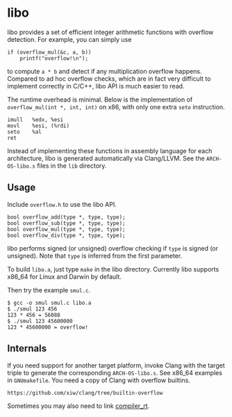 libo
====

libo provides a set of efficient integer arithmetic functions with
overflow detection.  For example, you can simply use

	if (overflow_mul(&c, a, b))
		printf("overflow!\n");

to compute `a * b` and detect if any multiplication overflow happens.
Compared to ad hoc overflow checks, which are in fact very difficult
to implement correctly in C/C++, libo API is much easier to read.

The runtime overhead is minimal.  Below is the implementation of
`overflow_mul(int *, int, int)` on x86, with only one extra `seto`
instruction.

	imull	%edx, %esi
	movl	%esi, (%rdi)
	seto	%al
	ret

Instead of implementing these functions in assembly language for
each architecture, libo is generated automatically via Clang/LLVM.
See the `ARCH-OS-libo.s` files in the `lib` directory.


Usage
-----

Include `overflow.h` to use the libo API.

	bool overflow_add(type *, type, type);
	bool overflow_sub(type *, type, type);
	bool overflow_mul(type *, type, type);
	bool overflow_div(type *, type, type);

libo performs signed (or unsigned) overflow checking if `type` is
signed (or unsigned).  Note that `type` is inferred from the first
parameter.

To build `libo.a`, just type `make` in the libo directory.  Currently
libo supports x86_64 for Linux and Darwin by default.

Then try the example `smul.c`.

	$ gcc -o smul smul.c libo.a
	$ ./smul 123 456
	123 * 456 = 56088
	$ ./smul 123 45600000
	123 * 45600000 = overflow!


Internals
---------

If you need support for another target platform, invoke Clang with
the target triple to generate the corresponding `ARCH-OS-libo.s`.
See x86_64 examples in `GNUmakefile`.  You need a copy of Clang
with overflow builtins.

	https://github.com/xiw/clang/tree/builtin-overflow

Sometimes you may also need to link
[compiler_rt](http://compiler-rt.llvm.org/).
